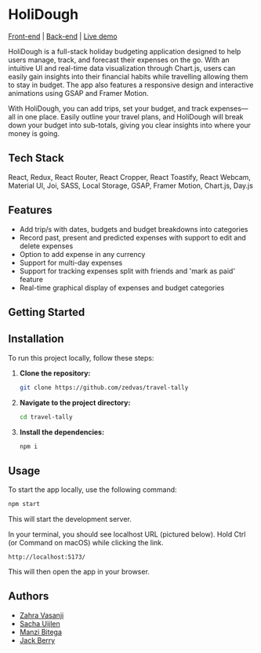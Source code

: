 
# HoliDough
[Front-end](https://github.com/zedvas/travel-tally) |
[Back-end](https://github.com/zedvas/travel-tally-back-endhttps://github.com/zedvas/travel-tally-back-end) |
[Live demo](https://holidough.uk/)

HoliDough is a full-stack holiday budgeting application designed to help users manage, track, and forecast their expenses on the go. With an intuitive UI and real-time data visualization through Chart.js, users can easily gain insights into their financial habits while travelling allowing them to stay in budget. The app also features a responsive design and interactive animations using GSAP and Framer Motion.

With HoliDough, you can add trips, set your budget, and track expenses—all in one place. Easily outline your travel plans, and HoliDough will break down your budget into sub-totals, giving you clear insights into where your money is going.
## Tech Stack

React, Redux, React Router, React Cropper, React Toastify, React Webcam, Material UI, Joi, SASS, Local Storage, GSAP, Framer Motion, Chart.js, Day.js
## Features

- Add trip/s with dates, budgets and budget breakdowns into categories
- Record past, present and predicted expenses with support to edit and delete expenses
- Option to add expense in any currency
- Support for multi-day expenses
- Support for tracking expenses split with friends and 'mark as paid' feature
- Real-time graphical display of expenses and budget categories
## Getting Started

## Installation

To run this project locally, follow these steps:

1. **Clone the repository:**

   ```sh
   git clone https://github.com/zedvas/travel-tally
   ```

2. **Navigate to the project directory:**

   ```sh
   cd travel-tally
   ```

3. **Install the dependencies:**

   ```sh
   npm i
   ```

## Usage

To start the app locally, use the following command:

```sh
npm start
```

This will start the development server.

In your terminal, you should see localhost URL (pictured below). Hold Ctrl (or Command on macOS) while clicking the link.

`http://localhost:5173/`

This will then open the app in your browser.
## Authors

- [Zahra Vasanji](https://github.com/zedvas)
- [Sacha Uijlen](https://github.com/sacha1995)
- [Manzi Bitega](https://github.com/manzi9)
- [Jack Berry](https://github.com/jack-berry)